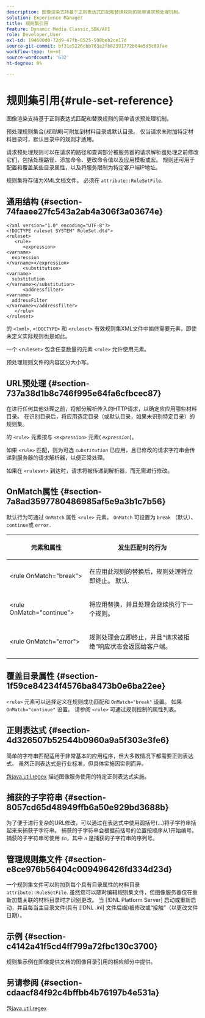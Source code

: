 ```yaml
---
description: 图像渲染支持基于正则表达式匹配和替换规则的简单请求预处理机制。
solution: Experience Manager
title: 规则集引用
feature: Dynamic Media Classic,SDK/API
role: Developer,User
exl-id: 194600d0-72d9-47fb-8525-598beb2ce17d
source-git-commit: bf31e5226cbb763e2fb82391772b64e5d5c89fae
workflow-type: tm+mt
source-wordcount: '632'
ht-degree: 0%

---
```


# 规则集引用{#rule-set-reference}

图像渲染支持基于正则表达式匹配和替换规则的简单请求预处理机制。

<!--<a id="section_F44601A65CE1451EAD0A449C66B773CC"></a>-->

预处理规则集合(*规则集*)可附加到材料目录或默认目录。 仅当请求未附加特定材料目录时，默认目录中的规则才适用。

请求预处理规则可以在请求的路径和查询部分被服务器的请求解析器处理之前修改它们，包括处理路径、添加命令、更改命令值以及应用模板或宏。 规则还可用于配置和覆盖某些目录属性，以及将服务限制为特定客户端IP地址。

规则集将存储为XML文档文件。 必须在 `attribute::RuleSetFile`.

## 通用结构 {#section-74faaee27fc543a2ab4a306f3a03674e}

```
<?xml version="1.0" encoding="UTF-8"?>
<!DOCTYPE ruleset SYSTEM" RuleSet.dtd">
<ruleset>
   <rule>
      <expression>
<varname>
  expression
</varname></expression>
      <substitution>
<varname>
  substitution
</varname></substitution>
      <addressfilter>
<varname>
  addressFilter
</varname></addressfilter>
   </rule>
</ruleset>
```

的 `<?xml>`, `<!DOCTYPE>` 和 `<ruleset>` 有效规则集XML文件中始终需要元素，即使未定义实际规则也是如此。

一个 `<ruleset>` 包含任意数量的元素 `<rule>` 允许使用元素。

预处理规则文件的内容区分大小写。

## URL预处理 {#section-737a38d1b8c746f995e64fa6cfbcec87}

在进行任何其他处理之前，将部分解析传入的HTTP请求，以确定应应用哪些材料目录。 在识别目录后，将应用选定目录（或默认目录，如果未识别特定目录）的规则集。

的 `<rule>` 元素按与 `<expression>` 元素( *`expression`*)。

如果 `<rule>` 匹配，则为可选 *`substitution`* 已应用，且已修改的请求字符串会传递到服务器的请求解析器，以便正常处理。

如果在 `<ruleset>` 到达时，请求将被传递到解析器，而无需进行修改。

## OnMatch属性 {#section-7a8ad3597780486985af5e9a3b1c7b56}

默认行为可通过 `OnMatch` 属性 `<rule>` 元素。 `OnMatch` 可设置为 `break` （默认）、 `continue`或 `error.`

<table id="table_4CABF55B33854A128D5F326B31C6C397"> 
 <thead> 
  <tr> 
   <th colname="col1" class="entry"> <p>元素和属性 </p> </th> 
   <th colname="col2" class="entry"> <p>发生匹配时的行为 </p> </th> 
  </tr> 
 </thead>
 <tbody> 
  <tr> 
   <td colname="col1"> <p><span class="codeph"> &lt;rule OnMatch="break"&gt;</span> </p> </td> 
   <td colname="col2"> <p>在应用此规则的替换后，规则处理将立即终止。 默认. </p> </td> 
  </tr> 
  <tr> 
   <td colname="col1"> <p><span class="codeph"> &lt;rule OnMatch="continue"&gt;</span> </p> </td> 
   <td colname="col2"> <p>将应用替换，并且处理会继续执行下一个规则。 </p> </td> 
  </tr> 
  <tr> 
   <td colname="col1"> <p><span class="codeph"> &lt;rule OnMatch="error"&gt;</span> </p> </td> 
   <td colname="col2"> <p>规则处理会立即终止，并且“请求被拒绝”响应状态会返回给客户端。 </p> </td> 
  </tr> 
 </tbody> 
</table>

## 覆盖目录属性 {#section-1f59ce84234f4576ba8473b0e6ba22ee}

`<rule>` 元素可以选择定义在规则成功匹配和 `OnMatch="break"` 设置。 如果 `OnMatch="continue"` 设置。 请参阅 `<rule>` 可通过规则控制的属性列表。

## 正则表达式 {#section-4d326507b52544b0960a9a5f303e3fe6}

简单的字符串匹配适用于非常基本的应用程序，但大多数情况下都需要正则表达式。 虽然正则表达式是行业标准，但具体实施因实例而异。

[包java.util.regex](https://www2.cs.duke.edu/csed/java/jdk1.4.2/docs/api/) 描述图像服务使用的特定正则表达式实施。

## 捕获的子字符串 {#section-8057cd65d48949ffb6a50e929bd3688b}

为了便于进行复杂的URL修改，可以通过在表达式中使用圆括号(...)将子字符串括起来来捕获子字符串。 捕获的子字符串会根据前括号的位置按顺序从1开始编号。 捕获的子字符串可使用 *`$n`*，其中 *`n`* 是捕获的子字符串的序列号。

## 管理规则集文件 {#section-e8ce976b56404c009496426fd334d23d}

一个规则集文件可以附加到每个具有目录属性的材料目录 `attribute::RuleSetFile`. 虽然您可以随时编辑规则集文件，但图像服务器仅在重新加载关联的材料目录时才识别更改。 当 [!DNL Platform Server] 启动或重新启动，并且每当主目录文件(具有 [!DNL .ini] 文件后缀)被修改或“接触”（以更改文件日期）。

## 示例 {#section-c4142a41f5cd4ff799a72fbc130c3700}

规则集示例在图像提供文档的图像目录引用的相应部分中提供。

## 另请参阅 {#section-cdaacf84f92c4bffbb4b76197b4e531a}

[包java.util.regex](https://www2.cs.duke.edu/csed/java/jdk1.4.2/docs/api/)

